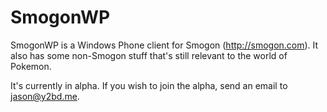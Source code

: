 SmogonWP
========

SmogonWP is a Windows Phone client for Smogon (http://smogon.com). It also has some non-Smogon stuff that's still relevant to the world of Pokemon.

It's currently in alpha. If you wish to join the alpha, send an email to [jason@y2bd.me](mailto:jason@y2bd.me).
